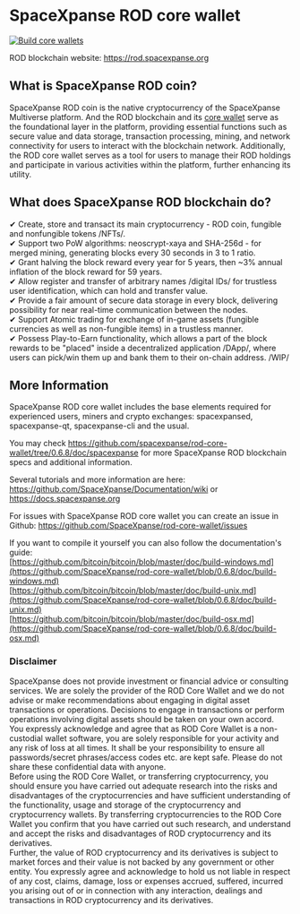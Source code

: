 # SpaceXpanse ROD core wallet
[![Build core wallets](https://github.com/SpaceXpanse/rod-core-wallet/actions/workflows/build-ubuntu20-macos11.yml/badge.svg)](https://github.com/SpaceXpanse/rod-core-wallet/actions/workflows/build-ubuntu20-macos11.yml)  
 
ROD blockchain website: https://rod.spacexpanse.org

## What is SpaceXpanse ROD coin?
SpaceXpanse ROD coin is the native cryptocurrency of the SpaceXpanse Multiverse platform. And the ROD blockchain and its [core wallet](http://https://github.com/SpaceXpanse/rod-core-wallet "ROD core wollet") serve as the foundational layer in the platform, providing essential functions such as secure value and data storage, transaction processing, mining, and network connectivity for users to interact with the blockchain network. Additionally, the ROD core wallet serves as a tool for users to manage their ROD holdings and participate in various activities within the platform, further enhancing its utility.  


## What does SpaceXpanse ROD blockchain do?

✔ Create, store and transact its main cryptocurrency - ROD coin, fungible and nonfungible tokens /NFTs/.  
✔ Support two PoW algorithms: neoscrypt-xaya and SHA-256d - for merged mining, generating blocks every 30 seconds in 3 to 1 ratio.  
✔ Grant halving the block reward every year for 5 years, then ~3% annual inflation of the block reward for 59 years.  
✔ Allow register and transfer of arbitrary names /digital IDs/ for trustless user identification, which can hold and transfer value.  
✔ Provide a fair amount of secure data storage in every block, delivering possibility for near real-time communication between the nodes.  
✔ Support Atomic trading for exchange of in-game assets (fungible currencies as well as non-fungible items) in a trustless manner.  
✔ Possess Play-to-Earn functionality, which allows a part of the block rewards to be "placed" inside a decentralized application /DApp/, where users can pick/win them up and bank them to their on-chain address. /WIP/  

More Information
----------------

SpaceXpanse ROD core wallet includes the base elements required for experienced users, miners and crypto exchanges: spacexpansed, spacexpanse-qt, spacexpanse-cli and the usual.

You may check https://github.com/spacexpanse/rod-core-wallet/tree/0.6.8/doc/spacexpanse for more SpaceXpanse ROD blockchain specs and additional information.

Several tutorials and more information are here:
https://github.com/SpaceXpanse/Documentation/wiki or https://docs.spacexpanse.org

For issues with SpaceXpanse ROD core wallet you can create an issue in Github: https://github.com/SpaceXpanse/rod-core-wallet/issues

If you want to compile it yourself you can also follow the documentation's guide:  
[https://github.com/bitcoin/bitcoin/blob/master/doc/build-windows.md](https://github.com/SpaceXpanse/rod-core-wallet/blob/0.6.8/doc/build-windows.md)   
[https://github.com/bitcoin/bitcoin/blob/master/doc/build-unix.md](https://github.com/SpaceXpanse/rod-core-wallet/blob/0.6.8/doc/build-unix.md)  
[https://github.com/bitcoin/bitcoin/blob/master/doc/build-osx.md](https://github.com/SpaceXpanse/rod-core-wallet/blob/0.6.8/doc/build-osx.md) 

### Disclaimer

SpaceXpanse does not provide investment or financial advice or consulting services. We are solely the provider of the ROD Core Wallet and we do not advise or make recommendations about engaging in digital asset transactions or operations. Decisions to engage in transactions or perform operations involving digital assets should be taken on your own accord.  
You expressly acknowledge and agree that as ROD Core Wallet is a non-custodial wallet software, you are solely responsible for your activity and any risk of loss at all times. It shall be your responsibility to ensure all passwords/secret phrases/access codes etc. are kept safe. Please do not share these confidential data with anyone.    
Before using the ROD Core Wallet, or transferring cryptocurrency, you should ensure you have carried out adequate research into the risks and disadvantages of the cryptocurrencies and have sufficient understanding of the functionality, usage and storage of the cryptocurrency and cryptocurrency wallets. By transferring cryptocurrencies to the ROD Core Wallet you confirm that you have carried out such research, and understand and accept the risks and disadvantages of ROD cryptocurrency and its derivatives.  
Further, the value of ROD cryptocurrency and its derivatives is subject to market forces and their value is not backed by any government or other entity. You expressly agree and acknowledge to hold us not liable in respect of any cost, claims, damage, loss or expenses accrued, suffered, incurred you arising out of or in connection with any interaction, dealings and transactions in ROD cryptocurrency and its derivatives.

